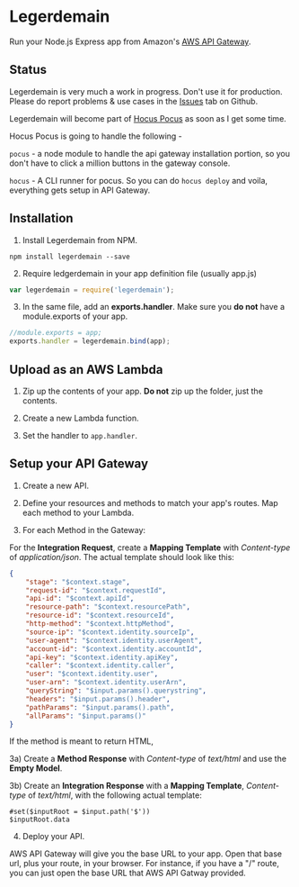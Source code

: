 # Legerdemain
Run your Node.js Express app from Amazon's [AWS API Gateway](https://aws.amazon.com/api-gateway/).

## Status
Legerdemain is very much a work in progress. Don't use it for production. Please do report problems & use cases in the [Issues](https://github.com/johntitus/legerdemain/issues) tab on Github.

Legerdemain will become part of [Hocus Pocus](https://github.com/node-hocus-pocus) as soon as I get some time.

Hocus Pocus is going to handle the following -

`pocus` - a node module to handle the api gateway installation portion, so you don't have to click a million buttons in the gateway console.

`hocus` - A CLI runner for pocus.  So you can do `hocus deploy` and voila, everything gets setup in API Gateway.

## Installation
1) Install Legerdemain from NPM.
```
npm install legerdemain --save
```
2) Require ledgerdemain in your app definition file (usually app.js)
```js
var legerdemain = require('legerdemain');
```
3) In the same file, add an **exports.handler**. Make sure you **do not** have a module.exports of your app.
```js
//module.exports = app;
exports.handler = legerdemain.bind(app);
```
## Upload as an AWS Lambda
1) Zip up the contents of your app. **Do not** zip up the folder, just the contents.

2) Create a new Lambda function.

3) Set the handler to `app.handler`.


## Setup your API Gateway
1) Create a new API.

2) Define your resources and methods to match your app's routes. Map each method to your Lambda.

3) For each Method in the Gateway:

For the **Integration Request**, create a **Mapping Template** with *Content-type* of *application/json*. The actual template should look like this:
```json
{
    "stage": "$context.stage",
    "request-id": "$context.requestId",
    "api-id": "$context.apiId",
    "resource-path": "$context.resourcePath",
    "resource-id": "$context.resourceId",
    "http-method": "$context.httpMethod",
    "source-ip": "$context.identity.sourceIp",
    "user-agent": "$context.identity.userAgent",
    "account-id": "$context.identity.accountId",
    "api-key": "$context.identity.apiKey",
    "caller": "$context.identity.caller",
    "user": "$context.identity.user",
    "user-arn": "$context.identity.userArn",
    "queryString": "$input.params().querystring",
    "headers": "$input.params().header",
    "pathParams": "$input.params().path",
    "allParams": "$input.params()"
}
```
If the method is meant to return HTML,

3a) Create a **Method Response** with *Content-type* of *text/html* and use the **Empty Model**.

3b) Create an **Integration Response** with a **Mapping Template**, *Content-type* of *text/html*, with the following actual template:
```
#set($inputRoot = $input.path('$'))
$inputRoot.data
```

4) Deploy your API.

AWS API Gateway will give you the base URL to your app. Open that base url, plus your route, in your browser. For instance, if you have a "/" route, you can just open the base URL that AWS API Gatway provided.
